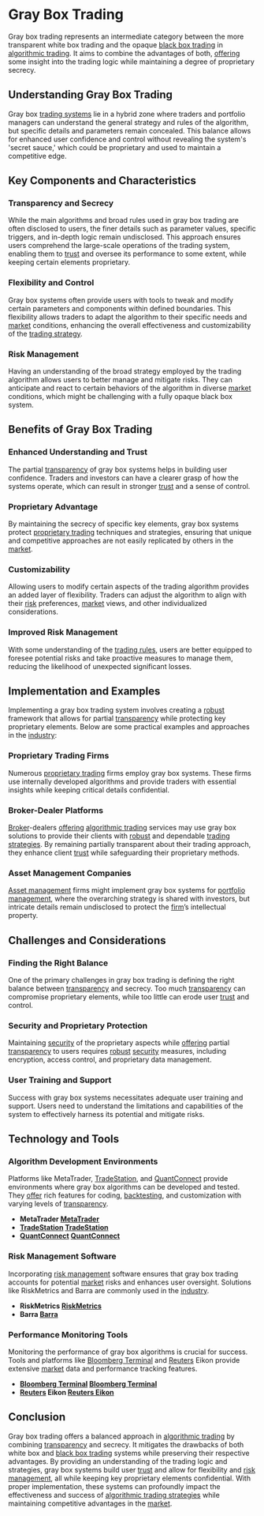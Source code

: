# Gray Box Trading

Gray box trading represents an intermediate category between the more transparent white box trading and the opaque [black box trading](../b/black_box_trading.md) in [algorithmic trading](../a/accountability.md). It aims to combine the advantages of both, [offering](../o/offering.md) some insight into the trading logic while maintaining a degree of proprietary secrecy.

## Understanding Gray Box Trading

Gray box [trading systems](../t/trading_systems.md) lie in a hybrid zone where traders and portfolio managers can understand the general strategy and rules of the algorithm, but specific details and parameters remain concealed. This balance allows for enhanced user confidence and control without revealing the system's 'secret sauce,' which could be proprietary and used to maintain a competitive edge.

## Key Components and Characteristics

### Transparency and Secrecy

While the main algorithms and broad rules used in gray box trading are often disclosed to users, the finer details such as parameter values, specific triggers, and in-depth logic remain undisclosed. This approach ensures users comprehend the large-scale operations of the trading system, enabling them to [trust](../t/trust.md) and oversee its performance to some extent, while keeping certain elements proprietary.

### Flexibility and Control

Gray box systems often provide users with tools to tweak and modify certain parameters and components within defined boundaries. This flexibility allows traders to adapt the algorithm to their specific needs and [market](../m/market.md) conditions, enhancing the overall effectiveness and customizability of the [trading strategy](../t/trading_strategy.md).

### Risk Management

Having an understanding of the broad strategy employed by the trading algorithm allows users to better manage and mitigate risks. They can anticipate and react to certain behaviors of the algorithm in diverse [market](../m/market.md) conditions, which might be challenging with a fully opaque black box system.

## Benefits of Gray Box Trading

### Enhanced Understanding and Trust

The partial [transparency](../t/transparency.md) of gray box systems helps in building user confidence. Traders and investors can have a clearer grasp of how the systems operate, which can result in stronger [trust](../t/trust.md) and a sense of control.

### Proprietary Advantage

By maintaining the secrecy of specific key elements, gray box systems protect [proprietary trading](../p/proprietary_trading.md) techniques and strategies, ensuring that unique and competitive approaches are not easily replicated by others in the [market](../m/market.md).

### Customizability

Allowing users to modify certain aspects of the trading algorithm provides an added layer of flexibility. Traders can adjust the algorithm to align with their [risk](../r/risk.md) preferences, [market](../m/market.md) views, and other individualized considerations.

### Improved Risk Management

With some understanding of the [trading rules](../t/trading_rules.md), users are better equipped to foresee potential risks and take proactive measures to manage them, reducing the likelihood of unexpected significant losses.

## Implementation and Examples

Implementing a gray box trading system involves creating a [robust](../r/robust.md) framework that allows for partial [transparency](../t/transparency.md) while protecting key proprietary elements. Below are some practical examples and approaches in the [industry](../i/industry.md):

### Proprietary Trading Firms

Numerous [proprietary trading](../p/proprietary_trading.md) firms employ gray box systems. These firms use internally developed algorithms and provide traders with essential insights while keeping critical details confidential.

### Broker-Dealer Platforms

[Broker](../b/broker.md)-dealers [offering](../o/offering.md) [algorithmic trading](../a/accountability.md) services may use gray box solutions to provide their clients with [robust](../r/robust.md) and dependable [trading strategies](../t/trading_strategies.md). By remaining partially transparent about their trading approach, they enhance client [trust](../t/trust.md) while safeguarding their proprietary methods.

### Asset Management Companies

[Asset management](../a/asset_management.md) firms might implement gray box systems for [portfolio management](../p/par.md), where the overarching strategy is shared with investors, but intricate details remain undisclosed to protect the [firm](../f/firm.md)’s intellectual property.

## Challenges and Considerations

### Finding the Right Balance

One of the primary challenges in gray box trading is defining the right balance between [transparency](../t/transparency.md) and secrecy. Too much [transparency](../t/transparency.md) can compromise proprietary elements, while too little can erode user [trust](../t/trust.md) and control.

### Security and Proprietary Protection

Maintaining [security](../s/security.md) of the proprietary aspects while [offering](../o/offering.md) partial [transparency](../t/transparency.md) to users requires [robust](../r/robust.md) [security](../s/security.md) measures, including encryption, access control, and proprietary data management.

### User Training and Support

Success with gray box systems necessitates adequate user training and support. Users need to understand the limitations and capabilities of the system to effectively harness its potential and mitigate risks.

## Technology and Tools

### Algorithm Development Environments

Platforms like MetaTrader, [TradeStation](../t/tradestation.md), and [QuantConnect](../q/quantconnect.md) provide environments where gray box algorithms can be developed and tested. They [offer](../o/offer.md) rich features for coding, [backtesting](../b/backtesting.md), and customization with varying levels of [transparency](../t/transparency.md).

- **MetaTrader [MetaTrader](https://www.metatrader4.com/)**
- **[TradeStation](../t/tradestation.md) [TradeStation](https://www.tradestation.com/)**
- **[QuantConnect](../q/quantconnect.md) [QuantConnect](https://www.quantconnect.com/)**

### Risk Management Software

Incorporating [risk management](../r/risk_management.md) software ensures that gray box trading accounts for potential [market](../m/market.md) risks and enhances user oversight. Solutions like RiskMetrics and Barra are commonly used in the [industry](../i/industry.md).

- **RiskMetrics [RiskMetrics](https://www.msci.com/riskmetrics)**
- **Barra [Barra](https://www.msci.com/analytics/barra)**

### Performance Monitoring Tools

Monitoring the performance of gray box algorithms is crucial for success. Tools and platforms like [Bloomberg Terminal](../b/bloomberg_terminal.md) and [Reuters](../r/reuters.md) Eikon provide extensive [market](../m/market.md) data and performance tracking features.

- **[Bloomberg Terminal](../b/bloomberg_terminal.md) [Bloomberg Terminal](https://www.bloomberg.com/professional/solution/bloomberg-terminal/)**
- **[Reuters](../r/reuters.md) Eikon [Reuters Eikon](https://eikon.thomsonreuters.com/index.html)**

## Conclusion

Gray box trading offers a balanced approach in [algorithmic trading](../a/accountability.md) by combining [transparency](../t/transparency.md) and secrecy. It mitigates the drawbacks of both white box and [black box trading](../b/black_box_trading.md) systems while preserving their respective advantages. By providing an understanding of the trading logic and strategies, gray box systems build user [trust](../t/trust.md) and allow for flexibility and [risk management](../r/risk_management.md), all while keeping key proprietary elements confidential. With proper implementation, these systems can profoundly impact the effectiveness and success of [algorithmic trading strategies](../a/algorithmic_trading_strategies.md) while maintaining competitive advantages in the [market](../m/market.md).